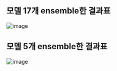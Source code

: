 ## 모델 17개 ensemble한 결과표
![image](https://github.com/joesiheon496/new/assets/56191064/2a88d6db-6859-4f5e-a72e-0b9afd7b55da)

## 모델 5개 ensemble한 결과표
![image](https://github.com/joesiheon496/new/assets/56191064/7cc6328a-8563-479e-83bd-f002405c84bb)
